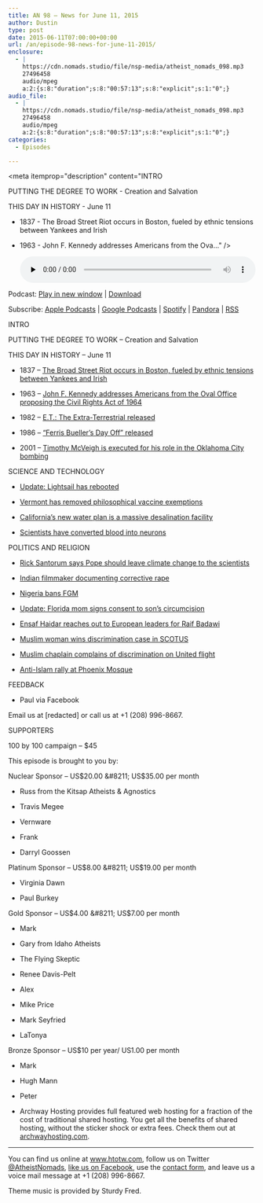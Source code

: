 ```yaml
---
title: AN 98 – News for June 11, 2015
author: Dustin
type: post
date: 2015-06-11T07:00:00+00:00
url: /an/episode-98-news-for-june-11-2015/
enclosure:
  - |
    https://cdn.nomads.studio/file/nsp-media/atheist_nomads_098.mp3
    27496458
    audio/mpeg
    a:2:{s:8:"duration";s:8:"00:57:13";s:8:"explicit";s:1:"0";}
audio_file:
  - |
    https://cdn.nomads.studio/file/nsp-media/atheist_nomads_098.mp3
    27496458
    audio/mpeg
    a:2:{s:8:"duration";s:8:"00:57:13";s:8:"explicit";s:1:"0";}
categories:
  - Episodes

---
```

<div itemscope itemtype="http://schema.org/AudioObject">
  <meta itemprop="name" content="Episode 98 &#8211; News for June 11, 2015" />
  
  <meta itemprop="uploadDate" content="2015-06-11T01:00:00-06:00" />
  
  <meta itemprop="encodingFormat" content="audio/mpeg" />
  
  <meta itemprop="duration" content="PT57M13S" />
  
  <meta itemprop="description" content="INTRO

PUTTING THE DEGREE TO WORK - Creation and Salvation

THIS DAY IN HISTORY - June 11

* 1837 - The Broad Street Riot occurs in Boston, fueled by ethnic tensions between Yankees and Irish

* 1963 - John F. Kennedy addresses Americans from the Ova..." />
  
  <meta itemprop="contentUrl" content="https://dts.podtrac.com/redirect.mp3/cdn.nomads.studio/file/nsp-media/atheist_nomads_098.mp3" />
  
  <meta itemprop="contentSize" content="26.2" />
  </p> 
  
  <div class="powerpress_player" id="powerpress_player_8354">
    <audio class="wp-audio-shortcode" id="audio-5139-98" preload="none" style="width: 100%;" controls="controls"><source type="audio/mpeg" src="https://dts.podtrac.com/redirect.mp3/cdn.nomads.studio/file/nsp-media/atheist_nomads_098.mp3?_=98" /><a href="https://dts.podtrac.com/redirect.mp3/cdn.nomads.studio/file/nsp-media/atheist_nomads_098.mp3">https://dts.podtrac.com/redirect.mp3/cdn.nomads.studio/file/nsp-media/atheist_nomads_098.mp3</a></audio>
  </div>
</div>

<p class="powerpress_links powerpress_links_mp3">
  Podcast: <a href="https://dts.podtrac.com/redirect.mp3/cdn.nomads.studio/file/nsp-media/atheist_nomads_098.mp3" class="powerpress_link_pinw" target="_blank" title="Play in new window" onclick="return powerpress_pinw('https://htotw.com/?powerpress_pinw=5139-podcast');" rel="nofollow">Play in new window</a> | <a href="https://dts.podtrac.com/redirect.mp3/cdn.nomads.studio/file/nsp-media/atheist_nomads_098.mp3" class="powerpress_link_d" title="Download" rel="nofollow" download="atheist_nomads_098.mp3">Download</a>
</p>

<p class="powerpress_links powerpress_subscribe_links">
  Subscribe: <a href="https://podcasts.apple.com/us/podcast/humanists-take-on-the-world/id530050098?mt=2&ls=1" class="powerpress_link_subscribe powerpress_link_subscribe_itunes" target="_blank" title="Subscribe on Apple Podcasts" rel="nofollow">Apple Podcasts</a> | <a href="https://www.google.com/podcasts?feed=aHR0cDovL2F0aGVpc3Rub21hZHMubGlic3luLmNvbS9yc3M%3D" class="powerpress_link_subscribe powerpress_link_subscribe_googleplay" target="_blank" title="Subscribe on Google Podcasts" rel="nofollow">Google Podcasts</a> | <a href="https://open.spotify.com/show/3LzK2xZGike6Tc1GEMtMbr?si=LieN9SNuTpq96smuaUsH8A" class="powerpress_link_subscribe powerpress_link_subscribe_spotify" target="_blank" title="Subscribe on Spotify" rel="nofollow">Spotify</a> | <a href="https://www.pandora.com/podcast/atheist-nomads/PC:10122?corr=62071012&part=ug" class="powerpress_link_subscribe powerpress_link_subscribe_pandora" target="_blank" title="Subscribe on Pandora" rel="nofollow">Pandora</a> | <a href="https://htotw.com/feed/podcast/" class="powerpress_link_subscribe powerpress_link_subscribe_rss" target="_blank" title="Subscribe via RSS" rel="nofollow">RSS</a>
</p>

INTRO

PUTTING THE DEGREE TO WORK &#8211; Creation and Salvation

THIS DAY IN HISTORY &#8211; June 11

* 1837 &#8211; <a href="http://en.wikipedia.org/wiki/Broad_Street_Riot" target="_blank" rel="noopener">The Broad Street Riot occurs in Boston, fueled by ethnic tensions between Yankees and Irish</a>

* 1963 &#8211; <a href="http://en.wikipedia.org/wiki/Civil_Rights_Act_of_1964" target="_blank" rel="noopener">John F. Kennedy addresses Americans from the Oval Office proposing the Civil Rights Act of 1964</a>

* 1982 &#8211; <a href="www.imdb.com/title/tt0083866" target="_blank" rel="noopener">E.T.: The Extra-Terrestrial released</a>

* 1986 &#8211; <a href="www.imdb.com/title/tt0091042" target="_blank" rel="noopener">“Ferris Bueller’s Day Off” released</a>

* 2001 &#8211; <a href="http://en.wikipedia.org/wiki/Oklahoma_City_bombing" target="_blank" rel="noopener">Timothy McVeigh is executed for his role in the Oklahoma City bombing</a>

SCIENCE AND TECHNOLOGY

* <a href="http://www.planetary.org/blogs/jason-davis/2015/20150531-lightsail-possible-tuesday-deploy.html" target="_blank" rel="noopener">Update: Lightsail has rebooted</a>

* <a href="http://www.newyorker.com/news/news-desk/vermont-says-no-to-the-anti-vaccine-movement" target="_blank" rel="noopener">Vermont has removed philosophical vaccine exemptions</a>

* <a href="http://www.sciencealert.com/california-will-fight-drought-by-turning-sea-water-into-drinking-water" target="_blank" rel="noopener">California’s new water plan is a massive desalination facility</a>

* <a href="http://www.sciencedaily.com/releases/2015/05/150521120919.htm" target="_blank" rel="noopener">Scientists have converted blood into neurons</a>

POLITICS AND RELIGION

* <a href="http://www.rawstory.com/2015/06/rick-santorum-blasts-pope-francis-as-not-credible-on-climate-change-leave-the-science-to-the-scientists/" target="_blank" rel="noopener">Rick Santorum says Pope should leave climate change to the scientists</a>

* <a href="http://www.rawstory.com/2015/06/documentary-filmmaker-family-used-corrective-rape-on-gay-son-forced-him-to-have-sex-with-mother/" target="_blank" rel="noopener">Indian filmmaker documenting corrective rape</a>

* <a href="http://www.theguardian.com/society/2015/may/29/outlawing-fgm-nigeria-hugely-important-precedent-say-campaigners" target="_blank" rel="noopener">Nigeria bans FGM</a>

* <a href="http://abcnews.go.com/US/florida-mom-released-jail-circumcision-dispute/story?id=31273930" target="_blank" rel="noopener">Update: Florida mom signs consent to son’s circumcision</a>

* <a href="http://www.independent.co.uk/news/world/middle-east/raif-badawi-wife-pleads-for-fresh-eu-help-as-saudi-bloggers-health-worsens-10277304.html" target="_blank" rel="noopener">Ensaf Haidar reaches out to European leaders for Raif Badawi</a>

* <a href="http://mobile.nytimes.com/2015/06/02/us/supreme-court-rules-in-samantha-elauf-abercrombie-fitch-case.html?referrer" target="_blank" rel="noopener">Muslim woman wins discrimination case in SCOTUS</a>

* <a href="http://www.cnn.com/2015/05/30/us/united-flight-muslim-chaplain/index.html" target="_blank" rel="noopener">Muslim chaplain complains of discrimination on United flight</a>

* <a href="https://news.vice.com/article/heres-what-happened-at-the-anti-islam-protest-and-draw-muhammad-contest-in-arizona" target="_blank" rel="noopener">Anti-Islam rally at Phoenix Mosque</a>

FEEDBACK

* Paul via Facebook

Email us at [redacted] or call us at +1 (208) 996-8667.

SUPPORTERS

100 by 100 campaign &#8211; $45

This episode is brought to you by:

Nuclear Sponsor &#8211; US$20.00 &#8211; US$35.00 per month

* Russ from the Kitsap Atheists & Agnostics

* Travis Megee

* Vernware

* Frank

* Darryl Goossen

Platinum Sponsor &#8211; US$8.00 &#8211; US$19.00 per month

* Virginia Dawn

* Paul Burkey

Gold Sponsor &#8211; US$4.00 &#8211; US$7.00 per month

* Mark

* Gary from Idaho Atheists

* The Flying Skeptic

* Renee Davis-Pelt

* Alex

* Mike Price

* Mark Seyfried

* LaTonya

Bronze Sponsor &#8211; US$10 per year/ US1.00 per month

* Mark

* Hugh Mann

* Peter

* Archway Hosting provides full featured web hosting for a fraction of the cost of traditional shared hosting. You get all the benefits of shared hosting, without the sticker shock or extra fees. Check them out at <a href="http://archwayhosting.com/" target="_blank" rel="noopener">archwayhosting.com</a>.

<hr width="500" />

You can find us online at <a href="https://www.htotw.com/" target="_blank" rel="noopener">www.htotw.com</a>, follow us on Twitter <a href="https://htotw.com/twitter" target="_blank" rel="noopener">@AtheistNomads</a>, <a href="https://htotw.com/facebook" target="_blank" rel="noopener">like us on Facebook</a>, use the [contact form](https://htotw.com/contact), and leave us a voice mail message at +1 (208) 996-8667.

Theme music is provided by Sturdy Fred.